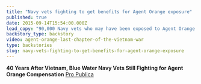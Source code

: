 ```yaml
---
title: "Navy vets fighting to get benefits for Agent Orange exposure"
published: true
date: 2015-09-14T15:54:00.000Z
lead_copy: "90,000 Navy vets who may have been exposed to Agent Orange are fighting to get benefits. Here's the backstory. Watch for some background. "
backstory_type: backstory
video: agent-orange-last-chapter-of-the-vietnam-war
type: backstories
slug: navy-vets-fighting-to-get-benefits-for-agent-orange-exposure
---
```


**40 Years After Vietnam, Blue Water Navy Vets Still Fighting for Agent Orange Compensation**
[Pro Publica](http://www.propublica.org/article/after-vietnam-blue-water-navy-vets-fighting-agent-orange-compensation?utm_source=et&utm_medium=email&utm_campaign=dailynewsletter&utm_content=&utm_name=)

